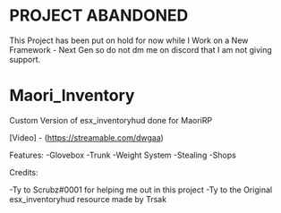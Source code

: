 # PROJECT ABANDONED
This Project has been put on hold for now while I Work on a New Framework - Next Gen so do not dm me on discord that I am not giving support.

# Maori_Inventory
 
Custom Version of esx_inventoryhud done for MaoriRP

[Video] - (https://streamable.com/dwgaa)

Features:
-Glovebox
-Trunk
-Weight System
-Stealing
-Shops

Credits:

-Ty to Scrubz#0001 for helping me out in this project
-Ty to the Original esx_inventoryhud resource made by Trsak
